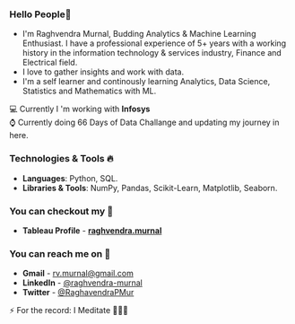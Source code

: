 ### Hello People👋

- I'm Raghvendra Murnal, Budding Analytics & Machine Learning Enthusiast. I have a professional experience of 5+ years with a working history in the information technology &         services industry, Finance and Electrical field. 
- I love to gather insights and work with data. 
- I'm a self learner and continously learning Analytics, Data Science, Statistics and Mathematics with ML. 

💻 Currently I 'm working with **Infosys**  
⌚️ Currently doing 66 Days of Data Challange and updating my journey in here. 

### Technologies & Tools 🔥
- **Languages**: Python, SQL.
- **Libraries & Tools**: NumPy, Pandas, Scikit-Learn, Matplotlib, Seaborn. 

### You can checkout my 📇

- **Tableau Profile** - **[raghvendra.murnal](https://public.tableau.com/profile/raghvendra.murnal#!/)**

### You can reach me on 📧 

- **Gmail** - rv.murnal@gmail.com 
- **LinkedIn** - <a href="https://www.linkedin.com/in/raghvendra-murnal/"> @raghvendra-murnal</a>
- **Twitter** - <a href="https://twitter.com/RaghavendraPMur/"> @RaghavendraPMur</a>

⚡ For the record: I Meditate 🧘🏽‍♂️
